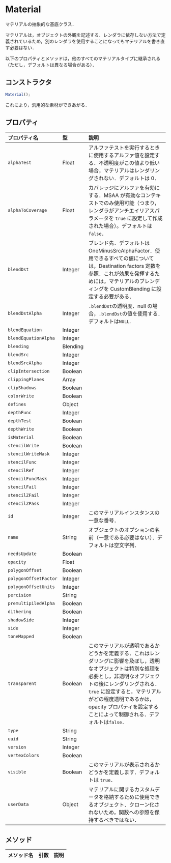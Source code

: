 # Material

マテリアルの抽象的な基底クラス．

マテリアルは，オブジェクトの外観を記述する．レンダラに依存しない方法で定義されているため，別のレンダラを使用することになってもマテリアルを書き直す必要はない．

以下のプロパティとメソッドは，他のすべてのマテリアルタイプに継承される（ただし，デフォルトは異なる場合がある）．

## コンストラクタ

```js
Material();
```

これにより，汎用的な素材ができあがる．

## プロパティ

| プロパティ名          | 型       | 説明                                                                                                                                                                                                                                                                                                       |
| :-------------------- | :------- | :--------------------------------------------------------------------------------------------------------------------------------------------------------------------------------------------------------------------------------------------------------------------------------------------------------- |
| `alphaTest`           | Float    | アルファテストを実行するときに使用するアルファ値を設定する．不透明度がこの値より低い場合，マテリアルはレンダリングされない．デフォルトは 0．                                                                                                                                                               |
| `alphaToCoverage`     | Float    | カバレッジにアルファを有効にする．MSAA が有効なコンテキストでのみ使用可能（つまり，レンダラがアンチエイリアスパラメータを `true` に設定して作成された場合）。デフォルトは `false`．                                                                                                                        |
| `blendDst`            | Integer  | ブレンド先．デフォルトは OneMinusSrcAlphaFactor．使用できるすべての値については，Destination factors 定数を参照．これが効果を発揮するためには，マテリアルのブレンディングを CustomBlending に設定する必要がある．                                                                                          |
| `blendDstAlpha`       | Integer  | `.blendDst`の透明度．null の場合，`.blendDst`の値を使用する．デフォルトは`NULL`.                                                                                                                                                                                                                           |
| `blendEquation`       | Integer  |                                                                                                                                                                                                                                                                                                            |
| `blendEquationAlpha`  | Integer  |                                                                                                                                                                                                                                                                                                            |
| `blending`            | Blending |                                                                                                                                                                                                                                                                                                            |
| `blendSrc`            | Integer  |                                                                                                                                                                                                                                                                                                            |
| `blendSrcAlpha`       | Integer  |                                                                                                                                                                                                                                                                                                            |
| `clipIntersection`    | Boolean  |                                                                                                                                                                                                                                                                                                            |
| `clippingPlanes`      | Array    |                                                                                                                                                                                                                                                                                                            |
| `clipShadows`         | Boolean  |                                                                                                                                                                                                                                                                                                            |
| `colorWrite`          | Boolean  |                                                                                                                                                                                                                                                                                                            |
| `defines`             | Object   |                                                                                                                                                                                                                                                                                                            |
| `depthFunc`           | Integer  |                                                                                                                                                                                                                                                                                                            |
| `depthTest`           | Boolean  |                                                                                                                                                                                                                                                                                                            |
| `depthWrite`          | Boolean  |                                                                                                                                                                                                                                                                                                            |
| `isMaterial`          | Boolean  |                                                                                                                                                                                                                                                                                                            |
| `stencilWrite`        | Boolean  |                                                                                                                                                                                                                                                                                                            |
| `stencilWriteMask`    | Integer  |                                                                                                                                                                                                                                                                                                            |
| `stencilFunc`         | Integer  |                                                                                                                                                                                                                                                                                                            |
| `stencilRef`          | Integer  |                                                                                                                                                                                                                                                                                                            |
| `stencilFuncMask`     | Integer  |                                                                                                                                                                                                                                                                                                            |
| `stencilFail`         | Integer  |                                                                                                                                                                                                                                                                                                            |
| `stencilZFail`        | Integer  |                                                                                                                                                                                                                                                                                                            |
| `stencilZPass`        | Integer  |                                                                                                                                                                                                                                                                                                            |
| `id`                  | Integer  | このマテリアルインスタンスの一意な番号．                                                                                                                                                                                                                                                                   |
| `name`                | String   | オブジェクトのオプションの名前（一意である必要はない）．デフォルトは空文字列．                                                                                                                                                                                                                             |
| `needsUpdate`         | Boolean  |                                                                                                                                                                                                                                                                                                            |
| `opacity`             | Float    |                                                                                                                                                                                                                                                                                                            |
| `polygonOffset`       | Boolean  |                                                                                                                                                                                                                                                                                                            |
| `polygonOffsetFactor` | Integer  |                                                                                                                                                                                                                                                                                                            |
| `polygonOffsetUnits`  | Integer  |                                                                                                                                                                                                                                                                                                            |
| `percision`           | String   |                                                                                                                                                                                                                                                                                                            |
| `premultipiledAlpha`  | Boolean  |                                                                                                                                                                                                                                                                                                            |
| `dithering`           | Boolean  |                                                                                                                                                                                                                                                                                                            |
| `shadowSide`          | Integer  |                                                                                                                                                                                                                                                                                                            |
| `side`                | Integer  |                                                                                                                                                                                                                                                                                                            |
| `toneMapped`          | Boolean  |                                                                                                                                                                                                                                                                                                            |
| `transparent`         | Boolean  | このマテリアルが透明であるかどうかを定義する．これはレンダリングに影響を及ぼし，透明なオブジェクトは特別な処理を必要とし，非透明なオブジェクトの後にレンダリングされる．`true` に設定すると，マテリアルがどの程度透明であるかは，opacity プロパティを設定することによって制御される．デフォルトは`false`． |
| `type`                | String   |                                                                                                                                                                                                                                                                                                            |
| `uuid`                | String   |                                                                                                                                                                                                                                                                                                            |
| `version`             | Integer  |                                                                                                                                                                                                                                                                                                            |
| `vertexColors`        | Boolean  |                                                                                                                                                                                                                                                                                                            |
| `visible`             | Boolean  | このマテリアルが表示されるかどうかを定義します．デフォルトは `true`．                                                                                                                                                                                                                                      |
| `userData`            | Object   | マテリアルに関するカスタムデータを格納するために使用できるオブジェクト．クローン化されないため，関数への参照を保持するべきではない．                                                                                                                                                                       |

## メソッド

| メソッド名 | 引数 | 説明 |
| :--------- | :--- | :--- |

